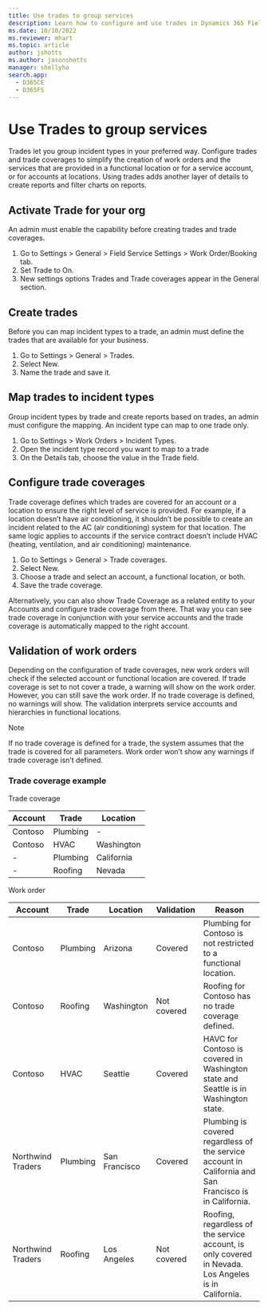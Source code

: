 ```yaml
---
title: Use trades to group services
description: Learn how to configure and use trades in Dynamics 365 Field Service.
ms.date: 10/10/2022
ms.reviewer: mhart
ms.topic: article
author: jshotts
ms.author: jasonshotts
manager: shellyha
search.app: 
  - D365CE
  - D365FS
---
```


# Use Trades to group services

Trades let you group incident types in your preferred way.   Configure trades and trade coverages to simplify the creation of work orders and the services that are provided in a functional location or for a service account, or for accounts at locations. Using trades adds another layer of details to create reports and filter charts on reports.

## Activate Trade for your org

An admin must enable the capability before creating trades and trade coverages.
  
1. Go to Settings > General > Field Service Settings > Work Order/Booking tab.
2. Set Trade to On.
3. New settings options Trades and Trade coverages appear in the General section.

## Create trades

Before you can map incident types to a trade, an admin must define the trades that are available for your business.

1. Go to Settings > General > Trades.
2. Select New.
3. Name the trade and save it.

## Map trades to incident types

Group incident types by trade and create reports based on trades, an admin must configure the mapping. An incident type can map to one trade only.

1. Go to Settings > Work Orders > Incident Types.
2. Open the incident type record you want to map to a trade
3. On the Details tab, choose the value in the Trade field.

## Configure trade coverages

Trade coverage defines which trades are covered for an account or a location to ensure the right level of service is provided. For example, if a location doesn’t have air conditioning, it shouldn’t be possible to create an incident related to the AC (air conditioning) system for that location. The same logic applies to accounts if the service contract doesn’t include HVAC (heating, ventilation, and air conditioning) maintenance.

1. Go to Settings > General > Trade coverages.
2. Select New.
3. Choose a trade and select an account, a functional location, or both.
4. Save the trade coverage.

Alternatively, you can also show Trade Coverage as a related entity to your Accounts and configure trade coverage from there. That way you can see trade coverage in conjunction with your service accounts and the trade coverage is automatically mapped to the right account.

## Validation of work orders

Depending on the configuration of trade coverages, new work orders will check if the selected account or functional location are covered. 
If trade coverage is set to not cover a trade, a warning will show on the work order. However, you can still save the work order. If no trade coverage is defined, no warnings will show.
The validation interprets service accounts and hierarchies in functional locations.

> [!NOTE]
> If no trade coverage is defined for a trade, the system assumes that the trade is covered for all parameters. Work order won’t show any warnings if trade coverage isn’t defined. 

### Trade coverage example

Trade coverage

|Account  |Trade |Location  |
|---------|---------|---------|
|Contoso    | Plumbing        |   -      |
|Contoso     | HVAC        |  Washington       |
| -    |  Plumbing         | California      |
| -    |   Roofing       |  Nevada      |

Work order

|     Account              |     Trade       |     Location         |     Validation     |     Reason                                                                                                       |
|--------------------------|-----------------|----------------------|--------------------|------------------------------------------------------------------------------------------------------------------|
|     Contoso              |     Plumbing    |     Arizona          |     Covered        |     Plumbing for Contoso is not restricted to a functional location.                                             |
|     Contoso              |     Roofing     |     Washington       |     Not covered    |     Roofing for Contoso has no trade coverage defined.                                                           |
|     Contoso              |     HVAC        |     Seattle          |     Covered        |     HAVC for Contoso is covered in Washington state and Seattle is in Washington state.                        |
|     Northwind Traders    |     Plumbing    |     San Francisco    |     Covered        |     Plumbing is covered regardless of the service account in California and San Francisco is in California.    |
|     Northwind Traders    |     Roofing     |     Los Angeles      |     Not covered    |     Roofing, regardless of the service account, is only covered in Nevada. Los Angeles is in California.       |
